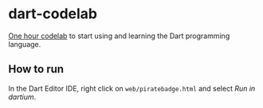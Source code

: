 dart-codelab
============

[One hour codelab](https://www.dartlang.org/codelabs/darrrt) to start using
and learning the Dart programming language.

How to run
----------

In the Dart Editor IDE, right click on `web/piratebadge.html` and select
*Run in dartium*.
